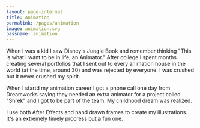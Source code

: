 ```yaml
---
layout: page-internal
title: Animation
permalink: /pages/animation
image: animation.svg
passname: animation
---
```


When I was a kid I saw Disney's Jungle Book and remember thinking "This is what I want to be in life, an Animator."  After college I spent months creating several portfolios that I sent out to every animation house in the world (at the time, around 30) and was rejected by everyone.  I was crushed but it never crushed my spirit.  

When I startd my animation career I got a phone call one day from Dreamworks saying they needed an extra animator for a project called "Shrek" and I got to be part of the team.  My childhood dream was realized.

I use both After Effects and hand drawn frames to create my illustrations.  It's an extremely timely procress but a fun one.
